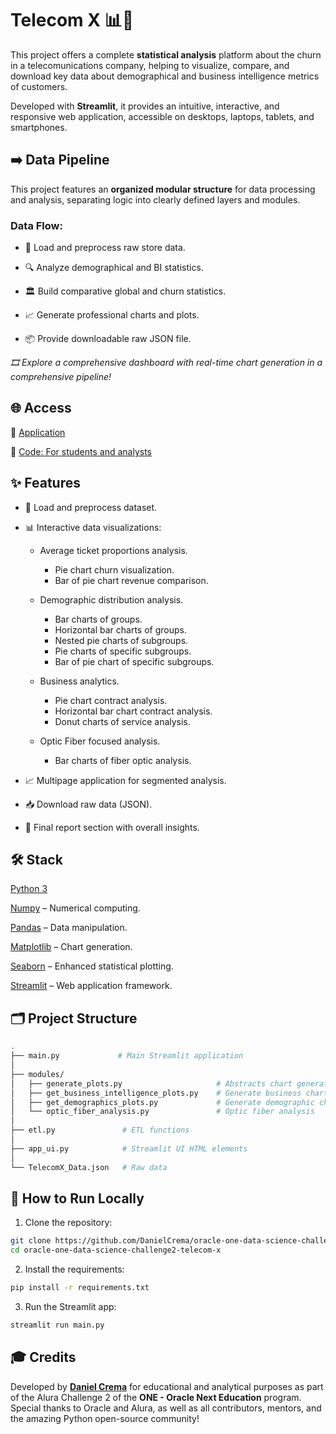 # Telecom X 📊📡
This project offers a complete **statistical analysis** platform about the churn in a telecomunications company, helping to visualize, compare, and download key data about demographical and business intelligence metrics of customers.

Developed with **Streamlit**, it provides an intuitive, interactive, and responsive web application, accessible on desktops, laptops, tablets, and smartphones.

## ➡️ Data Pipeline
This project features an **organized modular structure** for data processing and analysis, separating logic into clearly defined layers and modules.

### Data Flow:
- 🛒 Load and preprocess raw store data.

- 🔍 Analyze demographical and BI statistics.

- 🏛️ Build comparative global and churn statistics.

- 📈 Generate professional charts and plots.

- 📦 Provide downloadable raw JSON file.

*🎞️ Explore a comprehensive dashboard with real-time chart generation in a comprehensive pipeline!*

## 🌐 Access
🔗 [Application](https://telecom-x.streamlit.app)

🔗 [Code: For students and analysts](https://github.com/DanielCrema/oracle-one-data-science-challenge2-telecom-x)

## ✨ Features
- 📂 Load and preprocess dataset.

- 📊 Interactive data visualizations:

    - Average ticket proportions analysis.
        - Pie chart churn visualization.
        - Bar of pie chart revenue comparison.

    - Demographic distribution analysis.
        - Bar charts of groups.
        - Horizontal bar charts of groups.
        - Nested pie charts of subgroups.
        - Pie charts of specific subgroups.
        - Bar of pie chart of specific subgroups.

    - Business analytics.
        - Pie chart contract analysis.
        - Horizontal bar chart contract analysis.
        - Donut charts of service analysis.

    - Optic Fiber focused analysis.
        - Bar charts of fiber optic analysis.

- 📈 Multipage application for segmented analysis.

- 📥 Download raw data (JSON).

- 📄 Final report section with overall insights.

## 🛠️ Stack
[Python 3](https://www.python.org)

[Numpy](https://numpy.org/) – Numerical computing.

[Pandas](https://pandas.pydata.org) – Data manipulation.

[Matplotlib](https://matplotlib.org) – Chart generation.

[Seaborn](https://seaborn.pydata.org) – Enhanced statistical plotting.

[Streamlit](https://streamlit.io) – Web application framework.


## 🗂️ Project Structure
```bash
.
├── main.py             # Main Streamlit application
│
├── modules/
│   ├── generate_plots.py                     # Abstracts chart generation
│   ├── get_business_intelligence_plots.py    # Generate business charts
│   ├── get_demographics_plots.py             # Generate demographic charts
│   └── optic_fiber_analysis.py               # Optic fiber analysis
│
├── etl.py               # ETL functions
│
├── app_ui.py            # Streamlit UI HTML elements
│
└── TelecomX_Data.json   # Raw data
```

## 📑 How to Run Locally
1. Clone the repository:

```bash
git clone https://github.com/DanielCrema/oracle-one-data-science-challenge2-telecom-x.git
cd oracle-one-data-science-challenge2-telecom-x
```

2. Install the requirements:

```bash
pip install -r requirements.txt
```

3. Run the Streamlit app:

```bash
streamlit run main.py
```
## 🎓 Credits
Developed by [**Daniel Crema**](https://github.com/DanielCrema) for educational and analytical purposes as part of the Alura Challenge 2 of the **ONE - Oracle Next Education** program.
Special thanks to Oracle and Alura, as well as all contributors, mentors, and the amazing Python open-source community!